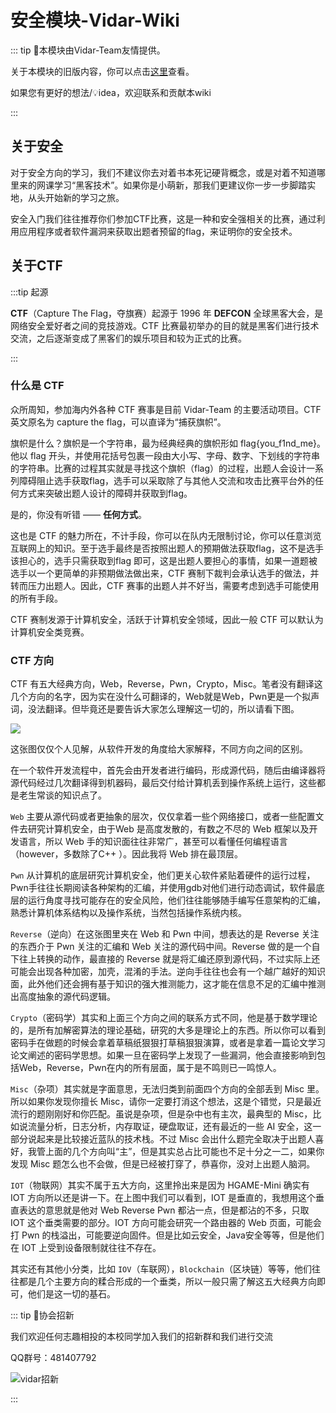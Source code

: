 # 安全模块-Vidar-Wiki

::: tip 🥳本模块由Vidar-Team友情提供。

关于本模块的旧版内容，你可以点击[这里](/2023旧版内容/旧版内容索引)查看。

如果您有更好的想法/💡idea，欢迎联系和贡献本wiki

:::

## 关于安全

对于安全方向的学习，我们不建议你去对着书本死记硬背概念，或是对着不知道哪里来的网课学习“黑客技术”。如果你是小萌新，那我们更建议你一步一步脚踏实地，从头开始新的学习之旅。

安全入门我们往往推荐你们参加CTF比赛，这是一种和安全强相关的比赛，通过利用应用程序或者软件漏洞来获取出题者预留的flag，来证明你的安全技术。

## 关于CTF

:::tip 起源

**CTF**（Capture The Flag，夺旗赛）起源于 1996 年 **DEFCON** 全球黑客大会，是网络安全爱好者之间的竞技游戏。CTF 比赛最初举办的目的就是黑客们进行技术交流，之后逐渐变成了黑客们的娱乐项目和较为正式的比赛。

:::

### 什么是 CTF

众所周知，参加海内外各种 CTF 赛事是目前 Vidar-Team 的主要活动项目。CTF 英文原名为 capture the flag，可以直译为“捕获旗帜”。

旗帜是什么？旗帜是一个字符串，最为经典经典的旗帜形如 flag{you_f1nd_me}。他以 flag 开头，并使用花括号包裹一段由大小写、字母、数字、下划线的字符串的字符串。比赛的过程其实就是寻找这个旗帜（flag）的过程，出题人会设计一系列障碍阻止选手获取flag，选手可以采取除了与其他人交流和攻击比赛平台外的任何方式来突破出题人设计的障碍并获取到flag。

是的，你没有听错 —— **任何方式**。

这也是 CTF 的魅力所在，不计手段，你可以在队内无限制讨论，你可以任意浏览互联网上的知识。至于选手最终是否按照出题人的预期做法获取flag，这不是选手该担心的，选手只需获取到flag 即可，这是出题人要担心的事情，如果一道题被选手以一个更简单的非预期做法做出来，CTF 赛制下裁判会承认选手的做法，并转而压力出题人。因此，CTF 赛事的出题人并不好当，需要考虑到选手可能使用的所有手段。

CTF 赛制发源于计算机安全，活跃于计算机安全领域，因此一般 CTF 可以默认为计算机安全类竞赛。

### CTF 方向

CTF 有五大经典方向，Web，Reverse，Pwn，Crypto，Misc。笔者没有翻译这几个方向的名字，因为实在没什么可翻译的，Web就是Web，Pwn更是一个拟声词，没法翻译。但毕竟还是要告诉大家怎么理解这一切的，所以请看下图。

![](https://cdn.xyxsw.site/15D95F706-CCD0-CAB4-2E8E-45D7B1AD61E8.png)

这张图仅仅个人见解，从软件开发的角度给大家解释，不同方向之间的区别。

在一个软件开发流程中，首先会由开发者进行编码，形成源代码，随后由编译器将源代码经过几次翻译得到机器码，最后交付给计算机丢到操作系统上运行，这些都是老生常谈的知识点了。

`Web` 主要从源代码或者更抽象的层次，仅仅拿着一些个网络接口，或者一些配置文件去研究计算机安全，由于Web 是高度发散的，有数之不尽的 Web 框架以及开发语言，所以 Web 手的知识面往往非常广，甚至可以看懂任何编程语言（however，多数除了C++ ）。因此我将 Web 排在最顶层。

`Pwn` 从计算机的底层研究计算机安全，他们更关心软件紧贴着硬件的运行过程，Pwn手往往长期阅读各种架构的汇编，并使用gdb对他们进行动态调试，软件最底层的运行角度寻找可能存在的安全风险，他们往往能够随手编写任意架构的汇编，熟悉计算机体系结构以及操作系统，当然包括操作系统内核。

`Reverse`（逆向）在这张图里夹在 Web 和 Pwn 中间，想表达的是 Reverse 关注的东西介于 Pwn 关注的汇编和 Web 关注的源代码中间。Reverse 做的是一个自下往上转换的动作，最直接的 Reverse 就是将汇编还原到源代码，不过实际上还可能会出现各种加密，加壳，混淆的手法。逆向手往往也会有一个越广越好的知识面，此外他们还会拥有基于知识的强大推测能力，这才能在信息不足的汇编中推测出高度抽象的源代码逻辑。

`Crypto`（密码学）其实和上面三个方向之间的联系方式不同，他是基于数学理论的，是所有加解密算法的理论基础，研究的大多是理论上的东西。所以你可以看到密码手在做题的时候会拿着草稿纸狠狠打草稿狠狠演算，或者是拿着一篇论文学习论文阐述的密码学思想。如果一旦在密码学上发现了一些漏洞，他会直接影响到包括Web，Reverse，Pwn在内的所有层面，属于是不鸣则已一鸣惊人。

`Misc`（杂项）其实就是字面意思，无法归类到前面四个方向的全部丢到 Misc 里。所以如果你发现你擅长 Misc，请你一定要打消这个想法，这是个错觉，只是最近流行的题刚刚好和你匹配。虽说是杂项，但是杂中也有主次，最典型的 Misc，比如说流量分析，日志分析，内存取证，硬盘取证，还有最近的一些 AI 安全，这一部分说起来是比较接近蓝队的技术栈。不过 Misc 会出什么题完全取决于出题人喜好，我管上面的几个方向叫“主”，但是其实总占比可能也不足十分之一二，如果你发现 Misc 题怎么也不会做，但是已经被打穿了，恭喜你，没对上出题人脑洞。

`IOT`（物联网）其实不属于五大方向，这里拎出来是因为 HGAME-Mini 确实有 IOT 方向所以还是讲一下。在上图中我们可以看到，IOT 是垂直的，我想用这个垂直表达的意思就是他对 Web Reverse Pwn 都沾一点，但是都沾的不多，只取 IOT 这个垂类需要的部分。IOT 方向可能会研究一个路由器的 Web 页面，可能会打 Pwn 的栈溢出，可能要逆向固件。但是比如云安全，Java安全等等，但是他们在 IOT 上受到设备限制就往往不存在。

其实还有其他小分类，比如 `IOV`（车联网），`Blockchain`（区块链）等等，他们往往都是几个主要方向的糅合形成的一个垂类，所以一般只需了解这五大经典方向即可，他们是这一切的基石。

::: tip 🥳协会招新

我们欢迎任何志趣相投的本校同学加入我们的招新群和我们进行交流

QQ群号：481407792

![vidar招新](https://cdn.xyxsw.site/2252B6EF70-AC2C-7569-1C94-FB648782A14C.jpg)

:::
